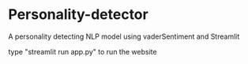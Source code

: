 # Personality-detector
A personality detecting NLP model using vaderSentiment and Streamlit 


type "streamlit run app.py" to run the website 
